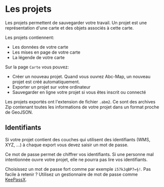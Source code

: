 <a name="projects"></a>

# Les projets

Les projets permettent de sauvegarder votre travail. Un projet est une représentation d'une carte et des objets associés
à cette carte.

Les projets contiennent:

- Les données de votre carte
- Les mises en page de votre carte
- La légende de votre carte

Sur la page `Carte` vous pouvez:

- Créer un nouveau projet. Quand vous ouvrez Abc-Map, un nouveau projet est créé automatiquement.
- Exporter un projet sur votre ordinateur
- Sauvegarder en ligne votre projet si vous êtes inscrit ou connecté

Les projets exportés ont l'extension de fichier `.abm2`. Ce sont des archives Zip contenant toutes les informations de
votre projet dans un format proche de GeoJSON.

## Identifiants

Si votre projet contient des couches qui utilisent des identifiants (WMS, XYZ, ...) à chaque export vous devez saisir un mot de passe.

Ce mot de passe permet de chiffrer vos identifiants. Si une personne mal intentionnée ouvre votre projet, elle ne
pourra pas lire vos identifiants.

Choisissez un mot de passe fort comme par exemple `i57kJqBP7=§!`. Pas facile à retenir ? Utilisez un gestionnaire de mot
de passe comme <a href='https://www.keepassx.org/' target='_blank'>KeePassX</a>.

